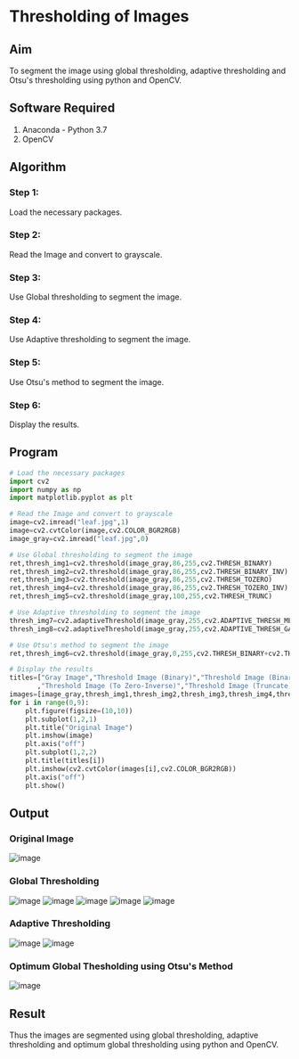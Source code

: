 # Thresholding of Images
## Aim
To segment the image using global thresholding, adaptive thresholding and Otsu's thresholding using python and OpenCV.

## Software Required
1. Anaconda - Python 3.7
2. OpenCV

## Algorithm
### Step 1:
Load the necessary packages.

### Step 2:
Read the Image and convert to grayscale.

### Step 3:
Use Global thresholding to segment the image.

### Step 4:
Use Adaptive thresholding to segment the image.

### Step 5:
Use Otsu's method to segment the image.

### Step 6:
Display the results.

## Program

```python
# Load the necessary packages
import cv2
import numpy as np
import matplotlib.pyplot as plt

# Read the Image and convert to grayscale
image=cv2.imread("leaf.jpg",1)
image=cv2.cvtColor(image,cv2.COLOR_BGR2RGB)
image_gray=cv2.imread("leaf.jpg",0)

# Use Global thresholding to segment the image
ret,thresh_img1=cv2.threshold(image_gray,86,255,cv2.THRESH_BINARY)
ret,thresh_img2=cv2.threshold(image_gray,86,255,cv2.THRESH_BINARY_INV)
ret,thresh_img3=cv2.threshold(image_gray,86,255,cv2.THRESH_TOZERO)
ret,thresh_img4=cv2.threshold(image_gray,86,255,cv2.THRESH_TOZERO_INV)
ret,thresh_img5=cv2.threshold(image_gray,100,255,cv2.THRESH_TRUNC)

# Use Adaptive thresholding to segment the image
thresh_img7=cv2.adaptiveThreshold(image_gray,255,cv2.ADAPTIVE_THRESH_MEAN_C,cv2.THRESH_BINARY,11,2)
thresh_img8=cv2.adaptiveThreshold(image_gray,255,cv2.ADAPTIVE_THRESH_GAUSSIAN_C,cv2.THRESH_BINARY,11,2)

# Use Otsu's method to segment the image 
ret,thresh_img6=cv2.threshold(image_gray,0,255,cv2.THRESH_BINARY+cv2.THRESH_OTSU)

# Display the results
titles=["Gray Image","Threshold Image (Binary)","Threshold Image (Binary Inverse)","Threshold Image (To Zero)"
       ,"Threshold Image (To Zero-Inverse)","Threshold Image (Truncate)","Otsu","Adaptive Threshold (Mean)","Adaptive Threshold (Gaussian)"]
images=[image_gray,thresh_img1,thresh_img2,thresh_img3,thresh_img4,thresh_img5,thresh_img6,thresh_img7,thresh_img8]
for i in range(0,9):
    plt.figure(figsize=(10,10))
    plt.subplot(1,2,1)
    plt.title("Original Image")
    plt.imshow(image)
    plt.axis("off")
    plt.subplot(1,2,2)
    plt.title(titles[i])
    plt.imshow(cv2.cvtColor(images[i],cv2.COLOR_BGR2RGB))
    plt.axis("off")
    plt.show()

```
## Output

### Original Image
![image](https://user-images.githubusercontent.com/75235386/170621764-443cb690-191d-44cc-817e-89123f3dd0ac.png)

### Global Thresholding
![image](https://user-images.githubusercontent.com/75235386/170621792-a31af4f9-95bd-4c13-883d-7da9ea0acd0e.png)
![image](https://user-images.githubusercontent.com/75235386/170621844-73848c8e-8c1f-4b47-a61b-8a1826ef0361.png)
![image](https://user-images.githubusercontent.com/75235386/170621871-d616433a-160f-4ab6-ac0e-2fd3d2fbcb4e.png)
![image](https://user-images.githubusercontent.com/75235386/170621897-990dc813-4b6b-45ea-83ad-87d6a6af57da.png)
![image](https://user-images.githubusercontent.com/75235386/170621951-e65c8b62-d931-44ee-83d2-bf65f9a75547.png)


### Adaptive Thresholding
![image](https://user-images.githubusercontent.com/75235386/170622068-2ff7a357-feb8-46fd-8d66-d99b5cd1f74c.png)
![image](https://user-images.githubusercontent.com/75235386/170622111-dba1c218-eaec-458e-b450-2ed9da8f543a.png)


### Optimum Global Thesholding using Otsu's Method
![image](https://user-images.githubusercontent.com/75235386/170621999-dfbb8ea4-30db-4a13-a326-c1f8185847de.png)



## Result
Thus the images are segmented using global thresholding, adaptive thresholding and optimum global thresholding using python and OpenCV.

